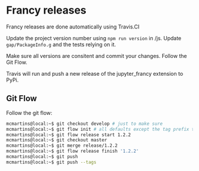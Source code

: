 # Francy releases

Francy releases are done automatically using Travis.CI

Update the project version number using `npm run version` in /js. 
Update `gap/PackageInfo.g` and the tests relying on it.

Make sure all versions are consitent and commit your changes. Follow the Git Flow.

Travis will run and push a new release of the jupyter_francy extension to PyPi.

## Git Flow

Follow the git flow:

```bash
mcmartins@local:~$ git checkout develop # just to make sure
mcmartins@local:~$ git flow init # all defaults except the tag prefix that should be 'v'
mcmartins@local:~$ git flow release start 1.2.2
mcmartins@local:~$ git checkout master
mcmartins@local:~$ git merge release/1.2.2
mcmartins@local:~$ git flow release finish '1.2.2'
mcmartins@local:~$ git push
mcmartins@local:~$ git push --tags
```
